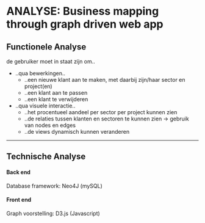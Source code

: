 ANALYSE: Business mapping through graph driven web app
======================================================

Functionele Analyse
-------------------

de gebruiker moet in staat zijn om..

* ..qua bewerkingen.. 
    * ..een nieuwe klant aan te maken, met daarbij zijn/haar sector en project(en)
    * ..een klant aan te passen
    * ..een klant te verwijderen
* ..qua visuele interactie..
    * ..het procentueel aandeel per sector per project kunnen zien
    * ..de relaties tussen klanten en sectoren te kunnen zien &rarr; gebruik van nodes en edges
    * ..de views dynamisch kunnen veranderen
    
---

Technische Analyse
------------------

#### Back end

Database framework: Neo4J (mySQL)

#### Front end

Graph voorstelling: D3.js (Javascript)